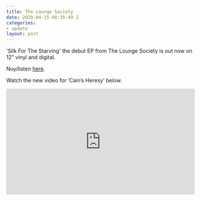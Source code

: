 ```yaml
---
title: The Lounge Society
date: 2020-04-15 08:35:49 Z
categories:
- update
layout: post
---
```


'Silk For The Starving' the debut EP from The Lounge Society is out now on 12” vinyl and digital.

Nuy/listen <a href="https://ffm.to/tlssfts">here</a>. 

Watch the new video for ‘Cain’s Heresy’ below.
 
<style>.embed-container { position: relative; padding-bottom: 56.25%; height: 0; overflow: hidden; max-width: 100%; } .embed-container iframe, .embed-container object, .embed-container embed { position: absolute; top: 0; left: 0; width: 100%; height: 100%; }</style><div class='embed-container'><iframe src='https://www.youtube.com/embed/Dmv5OeAzMJg' frameborder='0' allowfullscreen></iframe></div>
<p> </p>
